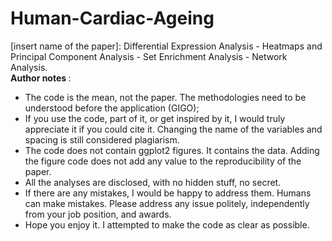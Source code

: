 # Human-Cardiac-Ageing
[insert name of the paper]: Differential Expression Analysis - Heatmaps and Principal Component Analysis - Set Enrichment Analysis - Network Analysis. <br>
<b> Author notes </b>: <br>  
<ul>
  <li> The code is the mean, not the paper. The methodologies need to be understood before the application (GIGO); </li>
  <li> If you use the code, part of it, or get inspired by it, I would truly appreciate it if you could cite it. Changing the name of the variables and spacing is still        considered plagiarism.</li> 
  <li> The code does not contain ggplot2 figures. It contains the data. Adding the figure code does not add any value to the reproducibility of the paper.</li> 
  <li> All the analyses are disclosed, with no hidden stuff, no secret.</li>
  <li> If there are any mistakes, I would be happy to address them. Humans can make mistakes. Please address any issue politely, independently from your job position,          and awards.</li> 
  <li> Hope you enjoy it. I attempted to make the code as clear as possible. </li>
